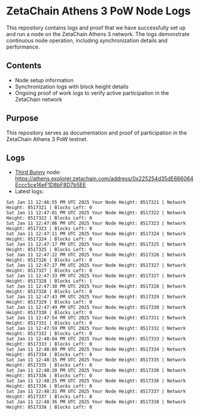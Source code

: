 # ZetaChain Athens 3 PoW Node Logs
This repository contains logs and proof that we have successfully set up and run a node on the ZetaChain Athens 3 network. The logs demonstrate continuous node operation, including synchronization details and performance.

## Contents
- Node setup information
- Synchronization logs with block height details
- Ongoing proof of work logs to verify active participation in the ZetaChain network

## Purpose
This repository serves as documentation and proof of participation in the ZetaChain Athens 3 PoW testnet.

## Logs

- [Third Bunny](https://thirdbunny.xyz/) node: https://athens.explorer.zetachain.com/address/0x225254d35dE666064Eccc5ce16eF1D8bF8D7b5EE
- Latest logs:
```
Sat Jan 11 12:46:55 PM UTC 2025 Your Node Height: 8517321 | Network Height: 8517321 | Blocks Left: 0
Sat Jan 11 12:47:01 PM UTC 2025 Your Node Height: 8517322 | Network Height: 8517322 | Blocks Left: 0
Sat Jan 11 12:47:06 PM UTC 2025 Your Node Height: 8517323 | Network Height: 8517323 | Blocks Left: 0
Sat Jan 11 12:47:11 PM UTC 2025 Your Node Height: 8517324 | Network Height: 8517324 | Blocks Left: 0
Sat Jan 11 12:47:17 PM UTC 2025 Your Node Height: 8517325 | Network Height: 8517325 | Blocks Left: 0
Sat Jan 11 12:47:22 PM UTC 2025 Your Node Height: 8517326 | Network Height: 8517326 | Blocks Left: 0
Sat Jan 11 12:47:27 PM UTC 2025 Your Node Height: 8517327 | Network Height: 8517327 | Blocks Left: 0
Sat Jan 11 12:47:33 PM UTC 2025 Your Node Height: 8517327 | Network Height: 8517328 | Blocks Left: 1
Sat Jan 11 12:47:38 PM UTC 2025 Your Node Height: 8517328 | Network Height: 8517328 | Blocks Left: 0
Sat Jan 11 12:47:43 PM UTC 2025 Your Node Height: 8517329 | Network Height: 8517329 | Blocks Left: 0
Sat Jan 11 12:47:49 PM UTC 2025 Your Node Height: 8517330 | Network Height: 8517330 | Blocks Left: 0
Sat Jan 11 12:47:54 PM UTC 2025 Your Node Height: 8517331 | Network Height: 8517331 | Blocks Left: 0
Sat Jan 11 12:47:59 PM UTC 2025 Your Node Height: 8517332 | Network Height: 8517332 | Blocks Left: 0
Sat Jan 11 12:48:04 PM UTC 2025 Your Node Height: 8517333 | Network Height: 8517333 | Blocks Left: 0
Sat Jan 11 12:48:09 PM UTC 2025 Your Node Height: 8517334 | Network Height: 8517334 | Blocks Left: 0
Sat Jan 11 12:48:15 PM UTC 2025 Your Node Height: 8517335 | Network Height: 8517335 | Blocks Left: 0
Sat Jan 11 12:48:20 PM UTC 2025 Your Node Height: 8517336 | Network Height: 8517336 | Blocks Left: 0
Sat Jan 11 12:48:25 PM UTC 2025 Your Node Height: 8517336 | Network Height: 8517336 | Blocks Left: 0
Sat Jan 11 12:48:31 PM UTC 2025 Your Node Height: 8517337 | Network Height: 8517337 | Blocks Left: 0
Sat Jan 11 12:48:36 PM UTC 2025 Your Node Height: 8517338 | Network Height: 8517338 | Blocks Left: 0
```
